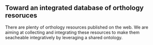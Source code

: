 ## Toward an integrated database of orthology resoruces

There are plenty of orthology resources published on the web. We are aiming at collecting and integrating these resources to make them seacheable integratively by leveraging a shared ontology.
